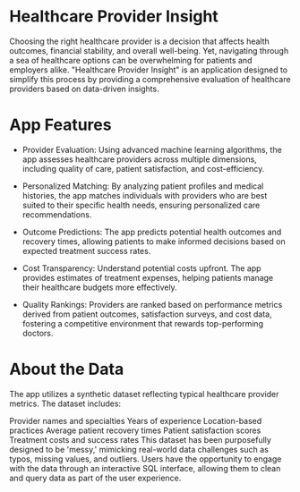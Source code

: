 ﻿# Healthcare Provider Insight
Choosing the right healthcare provider is a decision that affects health outcomes, financial stability, and overall well-being. Yet, navigating through a sea of healthcare options can be overwhelming for patients and employers alike. "Healthcare Provider Insight" is an application designed to simplify this process by providing a comprehensive evaluation of healthcare providers based on data-driven insights.

# App Features
* Provider Evaluation: Using advanced machine learning algorithms, the app assesses healthcare providers across multiple dimensions, including quality of care, patient satisfaction, and cost-efficiency.

* Personalized Matching: By analyzing patient profiles and medical histories, the app matches individuals with providers who are best suited to their specific health needs, ensuring personalized care recommendations.

* Outcome Predictions: The app predicts potential health outcomes and recovery times, allowing patients to make informed decisions based on expected treatment success rates.

* Cost Transparency: Understand potential costs upfront. The app provides estimates of treatment expenses, helping patients manage their healthcare budgets more effectively.

* Quality Rankings: Providers are ranked based on performance metrics derived from patient outcomes, satisfaction surveys, and cost data, fostering a competitive environment that rewards top-performing doctors.


# About the Data

The app utilizes a synthetic dataset reflecting typical healthcare provider metrics. The dataset includes:

Provider names and specialties
Years of experience
Location-based practices
Average patient recovery times
Patient satisfaction scores
Treatment costs and success rates
This dataset has been purposefully designed to be 'messy,' mimicking real-world data challenges such as typos, missing values, and outliers. Users have the opportunity to engage with the data through an interactive SQL interface, allowing them to clean and query data as part of the user experience.
